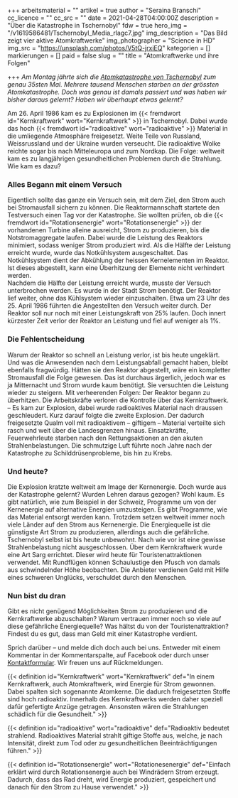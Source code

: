 +++
arbeitsmaterial = ""
artikel = true
author = "Seraina Branschi"
cc_licence = ""
cc_src = ""
date = 2021-04-28T04:00:00Z
description = "Über die Katastrophe in Tschernobyl"
fdw = true
hero_img = "/v1619586481/Tschernobyl_Media_rlagc7.jpg"
img_description = "Das Bild zeigt vier aktive Atomkraftwerke"
img_photographer = "Science in HD"
img_src = "https://unsplash.com/photos/V5tQ-jrxiEQ"
kategorien = []
markierungen = []
paid = false
slug = ""
title = "Atomkraftwerke und ihre Folgen"

+++
_Am Montag jährte sich die_ [_Atomkatastrophe von Tschernobyl_](https://www.planet-wissen.de/technik/atomkraft/das_reaktorunglueck_von_tschernobyl/index.html) _zum genau 35sten Mal. Mehrere tausend Menschen starben an der grössten Atomkatastrophe. Doch was genau ist damals passiert und was haben wir bisher daraus gelernt? Haben wir überhaupt etwas gelernt?_

Am 26. April 1986 kam es zu Explosionen im {{< fremdwort id="Kernkraftwerk" wort="Kernkraftwerk" >}} in Tschernobyl. Dabei wurde das hoch {{< fremdwort id="radioaktive" wort="radioaktive" >}} Material in die umliegende Atmosphäre freigesetzt. Weite Teile von Russland, Weissrussland und der Ukraine wurden verseucht. Die radioaktive Wolke reichte sogar bis nach Mitteleuropa und zum Nordkap. Die Folge: weltweit kam es zu langjährigen gesundheitlichen Problemen durch die Strahlung. Wie kam es dazu?

### Alles Begann mit einem Versuch

Eigentlich sollte das ganze ein Versuch sein, mit dem Ziel, den Strom auch bei Stromausfall sichern zu können. Die Reaktormannschaft startete den Testversuch einen Tag vor der Katastrophe. Sie wollten prüfen, ob die {{< fremdwort id="Rotationsenergie" wort="Rotationsenergie" >}} der vorhandenen Turbine alleine ausreicht, Strom zu produzieren, bis die Notstromaggregate laufen. Dabei wurde die Leistung des Reaktors minimiert, sodass weniger Strom produziert wird. Als die Hälfte der Leistung erreicht wurde, wurde das Notkühlsystem ausgeschaltet. Das Notkühlsystem dient der Abkühlung der heissen Kernelementen im Reaktor. Ist dieses abgestellt, kann eine Überhitzung der Elemente nicht verhindert werden.  
Nachdem die Hälfte der Leistung erreicht wurde, musste der Versuch unterbrochen werden. Es wurde in der Stadt Strom benötigt. Der Reaktor lief weiter, ohne das Kühlsystem wieder einzuschalten. Etwa um 23 Uhr des 25. April 1986 führten die Angestellten den Versuch weiter durch. Der Reaktor soll nur noch mit einer Leistungskraft von 25% laufen. Doch innert kürzester Zeit verlor der Reaktor an Leistung und fiel auf weniger als 1%.

### Die Fehlentscheidung

Warum der Reaktor so schnell an Leistung verlor, ist bis heute ungeklärt. Und was die Anwesenden nach dem Leistungsabfall gemacht haben, bleibt ebenfalls fragwürdig. Hätten sie den Reaktor abgestellt, wäre ein kompletter Stromausfall die Folge gewesen. Das ist durchaus ärgerlich, jedoch war es ja Mitternacht und Strom wurde kaum benötigt. Sie versuchten die Leistung wieder zu steigern. Mit verheerenden Folgen: Der Reaktor begann zu überhitzen. Die Arbeitskräfte verloren die Kontrolle über das Kernkraftwerk. – Es kam zur Explosion, dabei wurde radioaktives Material nach draussen geschleudert. Kurz darauf folgte die zweite Explosion. Der dadurch freigesetzte Qualm voll mit radioaktivem – giftigem – Material verteilte sich rasch und weit über die Landesgrenzen hinaus. Einsatzkräfte, Feuerwehrleute starben nach den Rettungsaktionen an den akuten Strahlenbelastungen. Die schmutzige Luft führte noch Jahre nach der Katastrophe zu Schilddrüsenprobleme, bis hin zu Krebs.

### Und heute?

Die Explosion kratzte weltweit am Image der Kernenergie. Doch wurde aus der Katastrophe gelernt? Wurden Lehren daraus gezogen? Wohl kaum. Es gibt natürlich, wie zum Beispiel in der Schweiz, Programme um von der Kernenergie auf alternative Energien umzusteigen. Es gibt Programme, wie das Material entsorgt werden kann. Trotzdem setzen weltweit immer noch viele Länder auf den Strom aus Kernenergie. Die Energiequelle ist die günstigste Art Strom zu produzieren, allerdings auch die gefährliche.  
Tschernobyl selbst ist bis heute unbewohnt. Nach wie vor ist eine gewisse Strahlenbelastung nicht ausgeschlossen. Über dem Kernkraftwerk wurde eine Art Sarg errichtet. Dieser wird heute für Touristenattraktionen verwendet. Mit Rundflügen können Schaulustige den Pfusch von damals aus schwindelnder Höhe beobachten. Die Anbieter verdienen Geld mit Hilfe eines schweren Unglücks, verschuldet durch den Menschen.

### Nun bist du dran

Gibt es nicht genügend Möglichkeiten Strom zu produzieren und die Kernkraftwerke abzuschalten? Warum vertrauen immer noch so viele auf diese gefährliche Energiequelle? Was hältst du von der Touristenattraktion? Findest du es gut, dass man Geld mit einer Katastrophe verdient.

Sprich darüber – und melde dich doch auch bei uns. Entweder mit einem Kommentar in der Kommentarspalte, auf Facebook oder durch unser [Kontaktformular](https://www.chinderzytig.ch/kontakt/). Wir freuen uns auf Rückmeldungen.

{{< definition id="Kernkraftwerk" wort="Kernkraftwerk" def="In einem Kernkraftwerk, auch Atomkraftwerk, wird Energie für Strom gewonnen. Dabei spalten sich sogenannte Atomkerne. Die dadurch freigesetzten Stoffe sind hoch radioaktiv. Innerhalb des Kernkraftwerks werden daher speziell dafür gefertigte Anzüge getragen. Ansonsten wären die Strahlungen schädlich für die Gesundheit." >}}

{{< definition id="radioaktive" wort="radioaktive" def="Radioaktiv bedeutet strahlend. Radioaktives Material strahlt giftige Stoffe aus, welche, je nach Intensität, direkt zum Tod oder zu gesundheitlichen Beeinträchtigungen führen." >}}

{{< definition id="Rotationsenergie" wort="Rotationesenergie" def="Einfach erklärt wird durch Rotationsenergie auch bei Windrädern Strom erzeugt. Dadurch, dass das Rad dreht, wird Energie produziert, gespeichert und danach für den Strom zu Hause verwendet." >}}